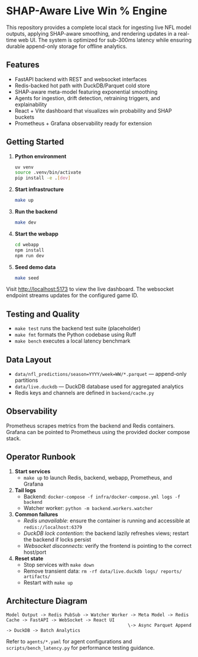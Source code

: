 # SHAP-Aware Live Win % Engine

This repository provides a complete local stack for ingesting live NFL model outputs, applying SHAP-aware smoothing, and rendering updates in a real-time web UI. The system is optimized for sub-300ms latency while ensuring durable append-only storage for offline analytics.

## Features

- FastAPI backend with REST and websocket interfaces
- Redis-backed hot path with DuckDB/Parquet cold store
- SHAP-aware meta-model featuring exponential smoothing
- Agents for ingestion, drift detection, retraining triggers, and explainability
- React + Vite dashboard that visualizes win probability and SHAP buckets
- Prometheus + Grafana observability ready for extension

## Getting Started

1. **Python environment**

   ```bash
   uv venv
   source .venv/bin/activate
   pip install -e .[dev]
   ```

2. **Start infrastructure**

   ```bash
   make up
   ```

3. **Run the backend**

   ```bash
   make dev
   ```

4. **Start the webapp**

   ```bash
   cd webapp
   npm install
   npm run dev
   ```

5. **Seed demo data**

   ```bash
   make seed
   ```

Visit <http://localhost:5173> to view the live dashboard. The websocket endpoint streams updates for the configured game ID.

## Testing and Quality

- `make test` runs the backend test suite (placeholder)
- `make fmt` formats the Python codebase using Ruff
- `make bench` executes a local latency benchmark

## Data Layout

- `data/nfl_predictions/season=YYYY/week=WW/*.parquet` — append-only partitions
- `data/live.duckdb` — DuckDB database used for aggregated analytics
- Redis keys and channels are defined in `backend/cache.py`

## Observability

Prometheus scrapes metrics from the backend and Redis containers. Grafana can be pointed to Prometheus using the provided docker compose stack.

## Operator Runbook

1. **Start services**
   - `make up` to launch Redis, backend, webapp, Prometheus, and Grafana
2. **Tail logs**
   - Backend: `docker-compose -f infra/docker-compose.yml logs -f backend`
   - Watcher worker: `python -m backend.workers.watcher`
3. **Common failures**
   - *Redis unavailable*: ensure the container is running and accessible at `redis://localhost:6379`
   - *DuckDB lock contention*: the backend lazily refreshes views; restart the backend if locks persist
   - *Websocket disconnects*: verify the frontend is pointing to the correct host/port
4. **Reset state**
   - Stop services with `make down`
   - Remove transient data: `rm -rf data/live.duckdb logs/ reports/ artifacts/`
   - Restart with `make up`

## Architecture Diagram

```
Model Output -> Redis PubSub -> Watcher Worker -> Meta Model -> Redis Cache -> FastAPI -> WebSocket -> React UI
                                              \-> Async Parquet Append -> DuckDB -> Batch Analytics
```

Refer to `agents/*.yaml` for agent configurations and `scripts/bench_latency.py` for performance testing guidance.
